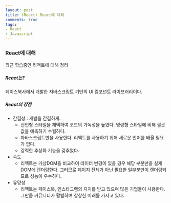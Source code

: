 ```yaml
---
layout: post
title: (React) React에 대해
comments: true
tags:
- React
- Javascript
---
```


### React에 대해

최근 학습중인 리액트에 대해 정리



##### React는?

페이스북사에서 개발한 자바스크립트 기반의 UI 컴포넌트 라이브러리이다. 



##### React의 장점

- 간결성 : 개발을 간결하게.
  - 선언형 스타일을 채택하여 코드의 가독성을 높였다. 명령형 스타일에 비해 결괏값을 예측하기 수월하다.
  - 자바스크립트만을 사용한다. 리액트를 사용하기 위해 새로운 언어를 배울 필요가 없다.
  - 강력한 추상화 기능을 갖추었다.
- 속도 
  - 리액트는 가상DOM을 비교하여 데이터 변경이 있을 경우 해당 부분만을 실제DOM에 렌더링한다. 그러므로 페이지 전체가 아닌 필요한 일부분만이 렌더링되므로 성능이 우수하다.
- 유망성
  - 리액트는 페이스북, 인스타그램의 지지를 받고 있으며 많은 기업들이 사용한다. 그만큼 커뮤니티가 활발하며 창창한 미래를 가지고 있다.



